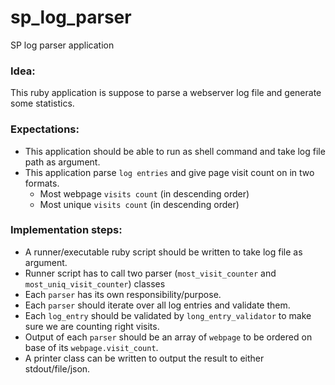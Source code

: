# sp_log_parser
SP log parser application 

### Idea:

This ruby application is suppose to parse a webserver log file and generate some statistics. 

### Expectations: 

- This application should be able to run as shell command and take log file path as argument. 
- This application parse `log entries` and give page visit count on in two formats.
    - Most webpage `visits count` (in descending order)
    - Most unique `visits count` (in descending order)

### Implementation steps: 

- A runner/executable ruby script should be written to take log file as argument.
- Runner script has to call two parser (`most_visit_counter` and `most_uniq_visit_counter`) classes
- Each `parser` has its own responsibility/purpose.
- Each `parser` should iterate over all log entries and validate them.
- Each `log_entry` should be validated by `long_entry_validator` to make sure we are counting right visits.
- Output of each `parser` should be an array of `webpage` to be ordered on base of its `webpage.visit_count`. 
- A printer class can be written to output the result to either stdout/file/json. 
         
